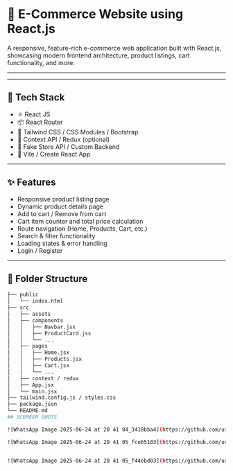 # 🛒 E-Commerce Website using React.js

A responsive, feature-rich e-commerce web application built with React.js, showcasing modern frontend architecture, product listings, cart functionality, and more.

---



---

## 🚀 Tech Stack

- ⚛️ React JS
- 📦 React Router
- 💅 Tailwind CSS / CSS Modules / Bootstrap
- 🛒 Context API / Redux (optional)
- 💾 Fake Store API / Custom Backend
- 🔧 Vite / Create React App

---

## ✨ Features

- Responsive product listing page
- Dynamic product details page
- Add to cart / Remove from cart
- Cart item counter and total price calculation
- Route navigation (Home, Products, Cart, etc.)
- Search & filter functionality
- Loading states & error handling
- Login / Register 

---


## 📁 Folder Structure

```bash
├── public
│   └── index.html
├── src
│   ├── assets
│   ├── components
│   │   ├── Navbar.jsx
│   │   ├── ProductCard.jsx
│   │   └── ...
│   ├── pages
│   │   ├── Home.jsx
│   │   ├── Products.jsx
│   │   ├── Cart.jsx
│   │   └── ...
│   ├── context / redux
│   ├── App.jsx
│   └── main.jsx
├── tailwind.config.js / styles.css
├── package.json
└── README.md
## SCEREEN SHOTS

![WhatsApp Image 2025-06-24 at 20 41 04_3418bba4](https://github.com/user-attachments/assets/68deccf0-1706-4c65-90ab-bfbb28cab723)

![WhatsApp Image 2025-06-24 at 20 41 05_fce65103](https://github.com/user-attachments/assets/28e840e9-38ed-45c2-9c79-fc3f59c3376c)


![WhatsApp Image 2025-06-24 at 20 41 05_f44ebd03](https://github.com/user-attachments/assets/235dad61-7d18-4528-8295-25612b86e3a8)



